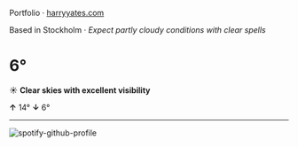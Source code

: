 Portfolio · [harryyates.com](https://harryyates.com)

<!-- WEATHER_START -->
Based in Stockholm · *Expect partly cloudy conditions with clear spells*

# 6°
☀️ **Clear skies with excellent visibility**

**↑** 14° **↓** 6°

---
<!-- WEATHER_END -->

<p align="left">
  <a>
    <img src="https://spotify-github-profile.kittinanx.com/api/view?uid=bigbello&cover_image=true&theme=natemoo-re&show_offline=true&background_color=121212&interchange=false&bar_color=53b14f&bar_color_cover=false" alt="spotify-github-profile">
  </a>
</p>